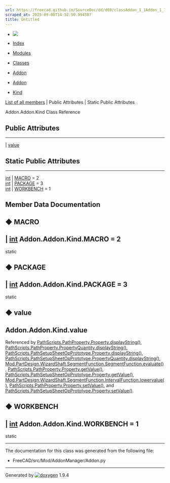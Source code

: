 ```yaml
---
url: https://freecad.github.io/SourceDoc/dd/d69/classAddon_1_1Addon_1_1Kind.html
scraped_at: 2025-09-08T14:52:50.994507
title: Untitled
---
```


  * [ ![](https://www.freecad.org/svg/logo-freecad.svg) ](https://freecadweb.org "FreeCAD")
  * [Index](../../index.html "Index")
  * [Modules](../../modules.html "Modules list")
  * [Classes](../../annotated.html "Annotated list")

  * [Addon](../../dc/da4/namespaceAddon.html)
  * [Addon](../../d8/d91/classAddon_1_1Addon.html)
  * [Kind](../../dd/d69/classAddon_1_1Addon_1_1Kind.html)

[List of all members](../../d0/dbc/classAddon_1_1Addon_1_1Kind-members.html) | Public Attributes | Static Public Attributes

Addon.Addon.Kind Class Reference

##  Public Attributes  
  
---  
|
[value](../../dd/d69/classAddon_1_1Addon_1_1Kind.html#a4600c759cee126e6007c453f2e539fec)  
  
##  Static Public Attributes  
  
---  
[int](../../d1/da0/classint.html) | [MACRO](../../dd/d69/classAddon_1_1Addon_1_1Kind.html#a25bcc1ce2568bb74dee9fcc23a913204) = 2  
[int](../../d1/da0/classint.html) | [PACKAGE](../../dd/d69/classAddon_1_1Addon_1_1Kind.html#a4f96e979a594de869fc07add014688ca) = 3  
[int](../../d1/da0/classint.html) | [WORKBENCH](../../dd/d69/classAddon_1_1Addon_1_1Kind.html#ab1508471757e88a0a18ebb5cb8eedf92) = 1  
  
## Member Data Documentation

## ◆ MACRO

| [int](../../d1/da0/classint.html) Addon.Addon.Kind.MACRO = 2  
---  
static  
  
## ◆ PACKAGE

| [int](../../d1/da0/classint.html) Addon.Addon.Kind.PACKAGE = 3  
---  
static  
  
## ◆ value

Addon.Addon.Kind.value  
---  
  
Referenced by
[PathScripts.PathProperty.Property.displayString()](../../d3/ddd/classPathScripts_1_1PathProperty_1_1Property.html#a173a46d5a9f2f780b67036cf91b44ac1),
[PathScripts.PathProperty.PropertyQuantity.displayString()](../../d7/db5/classPathScripts_1_1PathProperty_1_1PropertyQuantity.html#af9a746ffdfbbc9540ff8b12085256211),
[PathScripts.PathSetupSheetOpPrototype.Property.displayString()](../../d2/d60/classPathScripts_1_1PathSetupSheetOpPrototype_1_1Property.html#a248ab3fd35ec6b00fe1ef7e33522a605),
[PathScripts.PathSetupSheetOpPrototype.PropertyQuantity.displayString()](../../dc/d20/classPathScripts_1_1PathSetupSheetOpPrototype_1_1PropertyQuantity.html#ae82432702480407f52a44b6b626228cc),
[Mod.PartDesign.WizardShaft.SegmentFunction.SegmentFunction.evaluate()](../../de/d2e/classMod_1_1PartDesign_1_1WizardShaft_1_1SegmentFunction_1_1SegmentFunction.html#a53b2bca87ec4a37fbc548844bc74212d),
[PathScripts.PathProperty.Property.getValue()](../../d3/ddd/classPathScripts_1_1PathProperty_1_1Property.html#a80dbf20503ac54ecb31d235ceb634978),
[PathScripts.PathSetupSheetOpPrototype.Property.getValue()](../../d2/d60/classPathScripts_1_1PathSetupSheetOpPrototype_1_1Property.html#a71e7b49240931f932458d78d61eec895),
[Mod.PartDesign.WizardShaft.SegmentFunction.IntervalFunction.lowervalue()](../../d9/d57/classMod_1_1PartDesign_1_1WizardShaft_1_1SegmentFunction_1_1IntervalFunction.html#a0a29ae4528775248edef27893e9c34e9),
[PathScripts.PathProperty.Property.setValue()](../../d3/ddd/classPathScripts_1_1PathProperty_1_1Property.html#a48b66d08ffe443f72ff1f62667acf0e5),
and
[PathScripts.PathSetupSheetOpPrototype.Property.setValue()](../../d2/d60/classPathScripts_1_1PathSetupSheetOpPrototype_1_1Property.html#a18403b3b5b1d88520d51fa29a4fe86b1).

## ◆ WORKBENCH

| [int](../../d1/da0/classint.html) Addon.Addon.Kind.WORKBENCH = 1  
---  
static  
  
* * *

The documentation for this class was generated from the following file:

  * FreeCAD/src/Mod/AddonManager/Addon.py

* * *

Generated by
[![doxygen](../../doxygen.svg)](https://www.doxygen.org/index.html) 1.9.4

